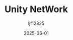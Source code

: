 ﻿---
title: "Unity NetWork"
date: 2025-06-01
categories: [Note]
tags: [Unity, Unity NetWork]
author: "ljf12825"
---

